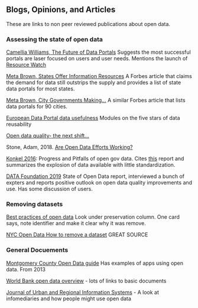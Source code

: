 ## Blogs, Opinions, and Articles

These are links to non peer reviewed publications about open data.


### Assessing the state of open data

[Camellia Williams, The Future of Data Portals](https://medium.com/vizzuality-blog/the-future-of-data-portals-1a9a20b20164) Suggests the most successful portals are laser focused on users and user needs. Mentions the launch of [Resource Watch](https://resourcewatch.org/)

[Meta Brown, States Offer Information Resources](https://www.forbes.com/sites/metabrown/2018/04/30/us-states-offer-information-resources-50-open-data-portals/#7f6b35005225)  A Forbes article that claims the demand for data still outstrips the supply and provides a list of state data portals for most states.

[Meta Brown, City Governments Making...](https://www.forbes.com/sites/metabrown/2018/04/29/city-governments-making-public-data-easier-to-get-90-municipal-open-data-portals/#11be527d5a0d) A similar Forbes article that lists data portals for 90 cities.

[European Data Portal data usefulness](https://www.europeandataportal.eu/elearning/en/module10/#/id/co-01)  Modules on the five stars of data reusability

[Open data quality- the next shift...](https://blog.okfn.org/2017/05/31/open-data-quality-the-next-shift-in-open-data/)

Stone, Adam, 2018. [Are Open Data Efforts Working?](https://www.govtech.com/data/Are-Open-Data-Efforts-Working.html)

[Konkel 2016](https://www.nextgov.com/analytics-data/2016/11/progress-and-pitfalls-governments-open-data-efforts/132825/): Progress and Pitfalls of open gov data. Cites [this](https://www.datafoundation.org/state-of-the-union-of-open-data-2016/) report and summarizes the explosion of data available with little standardization.

[DATA Foundation 2019](https://www.datafoundation.org/the-state-of-the-union-of-open-data-ed-3#process)  State of Open Data report, interviewed a bunch of expters and reports positive outlook on open data quality improvements and use.  Has some discussion of users.

### Removing datasets

[Best practices of open data](https://trello.com/b/aAGm3KaR/open-data-best-practices) Look under preservation column.  One card says, note identifier and make it clear why it was remove.

[NYC Open Data How to remove a dataset](https://opendata.cityofnewyork.us/wp-content/uploads/2018/02/Open-Data-Removals-Process-and-Guidelines.pdf)  GREAT SOURCE

### General Docuements
[Montgomery County Open Data guide](https://www.montgomerycountymd.gov/olo/resources/files/2013-7bestpracticesinopendatainitiatives.pdf)  Has examples of apps using open data.  From 2013

[World Bank open data overview](http://opendatatoolkit.worldbank.org/en/starting.html) - lots of links to basic documents

[Journal of Urban and Regional Information Systems](https://www.urisa.org/clientuploads/directory/Documents/Journal/Vol28_final.pdf) - A look at infomediaries and how people might use open data
